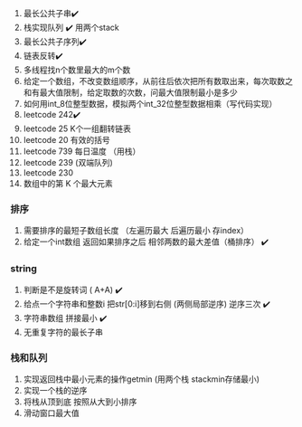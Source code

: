 1. 最长公共子串✔️
2. 栈实现队列 ✔️  用两个stack
3. 最长公共子序列✔️
4. 链表反转✔️
5. 多线程找n个数里最大的m个数
6. 给定一个数组，不改变数组顺序，从前往后依次把所有数取出来，每次取数之和有最大值限制，给定取数的次数，问最大值限制最小是多少
7. 如何用int_8位整型数据，模拟两个int_32位整型数据相乘（写代码实现）
8. leetcode 242✔️
9. leetcode 25 K个一组翻转链表
10. leetcode 20 有效的括号
11. leetcode 739 每日温度 （用栈）
12. leetcode 239 (双端队列)
13. leetcode 230
14. 数组中的第 K 个最大元素

### 排序

1. 需要排序的最短子数组长度  （左遍历最大  后遍历最小   存index）
2. 给定一个int数组 返回如果排序之后  相邻两数的最大差值（桶排序） ✔️

### string

1. 判断是不是旋转词 ( A+A) ✔️
2. 给点一个字符串和整数i   把str[0:i]移到右侧  (两侧局部逆序)  逆序三次  ✔️
3. 字符串数组  拼接最小  ✔️
4.  无重复字符的最长子串

### 栈和队列

1. 实现返回栈中最小元素的操作getmin   (用两个栈 stackmin存储最小)
2. 实现一个栈的逆序
3. 将栈从顶到底 按照从大到小排序
4. 滑动窗口最大值



